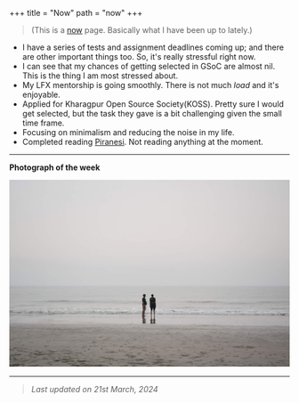 +++
title = "Now"
path = "now"
+++

>(This is a [now](https://nownownow.com/about) page. Basically what I have been up to lately.)

- I have a series of tests and assignment deadlines coming up; and there are other important things too. So, it's really stressful right now.
- I can see that my chances of getting selected in GSoC are almost nil. This is the thing I am most stressed about. 
- My LFX mentorship is going smoothly. There is not much *load* and it's enjoyable.
- Applied for Kharagpur Open Source Society(KOSS). Pretty sure I would get selected, but the task they gave is a bit challenging given the small time frame.
- Focusing on minimalism and reducing the noise in my life.
- Completed reading [Piranesi](https://www.goodreads.com/book/show/50202953-piranesi). Not reading anything at the moment.

---

**Photograph of the week** 

<img class=photo-grid-image src="../gallery/DSC_0066~2.jpg" />

---

>*Last updated on 21st March, 2024*
